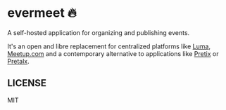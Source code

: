 # evermeet 🔥

A self-hosted application for organizing and publishing events.

It's an open and libre replacement for centralized platforms like [Luma](https://lu.ma), [Meetup.com](https://meetup.com) and a contemporary alternative to applications like [Pretix](https://pretix.eu/about/en/) or [Pretalx](https://pretalx.com/p/about/).

## LICENSE

MIT